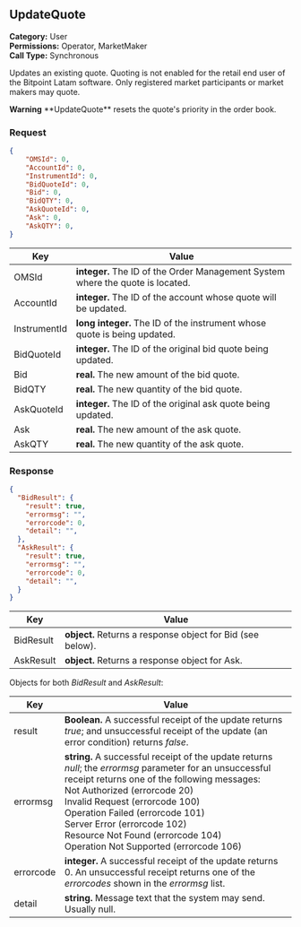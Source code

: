 ## UpdateQuote

**Category:** User<br />
**Permissions:** Operator, MarketMaker<br />
**Call Type:** Synchronous

Updates an existing quote. Quoting is not enabled for the retail end user of the Bitpoint Latam  software. Only registered market participants or market makers may quote.

<aside class="warning"><strong>Warning</strong> **UpdateQuote** resets the quote's priority in the order book.</aside>

### Request

```json
{
	"OMSId": 0,
	"AccountId": 0,
	"InstrumentId": 0,
	"BidQuoteId": 0,
	"Bid": 0,
	"BidQTY": 0,
	"AskQuoteId": 0,
	"Ask": 0,
	"AskQTY": 0,
}
```

| Key          | Value                                                        |
| ------------ | ------------------------------------------------------------ |
| OMSId        | **integer.** The ID of the Order Management System where the quote is located. |
| AccountId    | **integer.** The ID of the account whose quote will be updated. |
| InstrumentId | **long integer.** The ID of the instrument whose quote is being updated. |
| BidQuoteId   | **integer.** The ID of the original bid quote being updated. |
| Bid          | **real.** The new amount of the bid quote.                   |
| BidQTY       | **real.** The new quantity of the bid quote.                 |
| AskQuoteId   | **integer.** The ID of the original ask quote being updated. |
| Ask          | **real.** The new amount of the ask quote.                   |
| AskQTY       | **real.** The new quantity of the ask quote.                 |

### Response

```json
{
  "BidResult": {
    "result": true,
    "errormsg": "",
    "errorcode": 0,
    "detail": "",
  },
  "AskResult": {
    "result": true,
    "errormsg": "",
    "errorcode": 0,
    "detail": "",
  }
}
```

| Key       | Value                                                      |
| --------- | ---------------------------------------------------------- |
| BidResult | **object.** Returns a response object for Bid (see below). |
| AskResult | **object.** Returns a response object for Ask.             |

Objects for both *BidResult* and *AskResult*:

| Key       | Value                                                        |
| --------- | ------------------------------------------------------------ |
| result    | **Boolean.** A successful receipt of the update returns *true*; and unsuccessful receipt of the update (an error condition) returns *false*. |
| errormsg  | **string.** A successful receipt of the update returns *null*; the *errormsg* parameter for an unsuccessful receipt returns one of the following messages:<br />Not Authorized (errorcode 20)<br />Invalid Request (errorcode 100)<br />Operation Failed (errorcode 101)<br />Server Error (errorcode 102)<br />Resource Not Found (errorcode 104)<br />Operation Not Supported (errorcode 106) |
| errorcode | **integer.** A successful receipt of the update returns 0. An unsuccessful receipt returns one of the *errorcodes* shown in the *errormsg* list. |
| detail    | **string.** Message text that the system may send. Usually null. |



